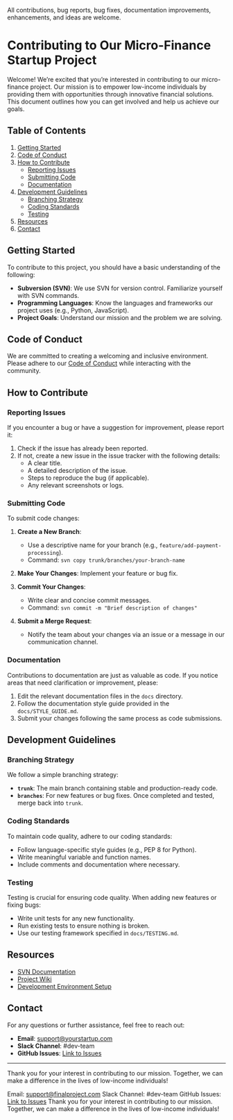 
All contributions, bug reports, bug fixes, documentation improvements, enhancements, and ideas are welcome.


# Contributing to Our Micro-Finance Startup Project

Welcome! We’re excited that you’re interested in contributing to our micro-finance project. Our mission is to empower low-income individuals by providing them with opportunities through innovative financial solutions. This document outlines how you can get involved and help us achieve our goals.

## Table of Contents

1. [Getting Started](#getting-started)
2. [Code of Conduct](#code-of-conduct)
3. [How to Contribute](#how-to-contribute)
   - [Reporting Issues](#reporting-issues)
   - [Submitting Code](#submitting-code)
   - [Documentation](#documentation)
4. [Development Guidelines](#development-guidelines)
   - [Branching Strategy](#branching-strategy)
   - [Coding Standards](#coding-standards)
   - [Testing](#testing)
5. [Resources](#resources)
6. [Contact](#contact)

## Getting Started

To contribute to this project, you should have a basic understanding of the following:

- **Subversion (SVN)**: We use SVN for version control. Familiarize yourself with SVN commands.
- **Programming Languages**: Know the languages and frameworks our project uses (e.g., Python, JavaScript).
- **Project Goals**: Understand our mission and the problem we are solving.

## Code of Conduct

We are committed to creating a welcoming and inclusive environment. Please adhere to our [Code of Conduct](CODE_OF_CONDUCT.md) while interacting with the community.

## How to Contribute

### Reporting Issues

If you encounter a bug or have a suggestion for improvement, please report it:

1. Check if the issue has already been reported.
2. If not, create a new issue in the issue tracker with the following details:
   - A clear title.
   - A detailed description of the issue.
   - Steps to reproduce the bug (if applicable).
   - Any relevant screenshots or logs.

### Submitting Code

To submit code changes:

1. **Create a New Branch**:
   - Use a descriptive name for your branch (e.g., `feature/add-payment-processing`).
   - Command: `svn copy trunk/branches/your-branch-name`

2. **Make Your Changes**: Implement your feature or bug fix.

3. **Commit Your Changes**:
   - Write clear and concise commit messages.
   - Command: `svn commit -m "Brief description of changes"`

4. **Submit a Merge Request**:
   - Notify the team about your changes via an issue or a message in our communication channel.

### Documentation

Contributions to documentation are just as valuable as code. If you notice areas that need clarification or improvement, please:

1. Edit the relevant documentation files in the `docs` directory.
2. Follow the documentation style guide provided in the `docs/STYLE_GUIDE.md`.
3. Submit your changes following the same process as code submissions.

## Development Guidelines

### Branching Strategy

We follow a simple branching strategy:

- **`trunk`**: The main branch containing stable and production-ready code.
- **`branches`**: For new features or bug fixes. Once completed and tested, merge back into `trunk`.

### Coding Standards

To maintain code quality, adhere to our coding standards:

- Follow language-specific style guides (e.g., PEP 8 for Python).
- Write meaningful variable and function names.
- Include comments and documentation where necessary.

### Testing

Testing is crucial for ensuring code quality. When adding new features or fixing bugs:

- Write unit tests for any new functionality.
- Run existing tests to ensure nothing is broken.
- Use our testing framework specified in `docs/TESTING.md`.

## Resources

- [SVN Documentation](https://subversion.apache.org/docs/)
- [Project Wiki](https://github.com/your-org/your-repo/wiki)
- [Development Environment Setup](docs/SETUP.md)

## Contact

For any questions or further assistance, feel free to reach out:

- **Email**: support@yourstartup.com
- **Slack Channel**: #dev-team
- **GitHub Issues**: [Link to Issues](https://github.com/your-org/your-repo/issues)

---

Thank you for your interest in contributing to our mission. Together, we can make a difference in the lives of low-income individuals!

Email: support@finalproject.com
Slack Channel: #dev-team
GitHub Issues: [Link to Issues](https://github.com/tangkwok0104/github-final-project/edit/main/CONTRIBUTING.md)
Thank you for your interest in contributing to our mission. Together, we can make a difference in the lives of low-income individuals!
